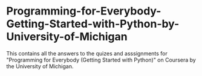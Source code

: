 # Programming-for-Everybody-Getting-Started-with-Python-by-University-of-Michigan
This contains all the answers to the quizes and asssignments for "Programming for Everybody (Getting Started with Python)" on Coursera by the University of Michigan.
